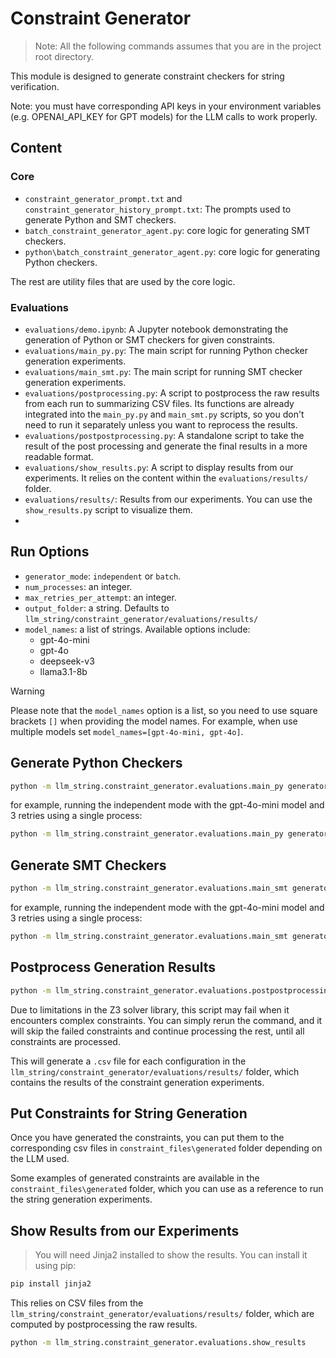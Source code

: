 # Constraint Generator
> Note: All the following commands assumes that you are in the project root directory.

This module is designed to generate constraint checkers for string verification.

Note: you must have corresponding API keys in your environment variables (e.g. OPENAI_API_KEY for GPT models) for the LLM calls to work properly.

## Content

### Core

- `constraint_generator_prompt.txt` and `constraint_generator_history_prompt.txt`: The prompts used to generate Python and SMT checkers.
- `batch_constraint_generator_agent.py`: core logic for generating SMT checkers.
- `python\batch_constraint_generator_agent.py`: core logic for generating Python checkers.

The rest are utility files that are used by the core logic.

### Evaluations

- `evaluations/demo.ipynb`: A Jupyter notebook demonstrating the generation of Python or SMT checkers for given constraints.
- `evaluations/main_py.py`: The main script for running Python checker generation experiments.
- `evaluations/main_smt.py`: The main script for running SMT checker generation experiments.
- `evaluations/postprocessing.py`: A script to postprocess the raw results from each run to summarizing CSV files. Its functions are already integrated into the `main_py.py` and `main_smt.py` scripts, so you don't need to run it separately unless you want to reprocess the results.
- `evaluations/postpostprocessing.py`: A standalone script to take the result of the post processing and generate the final results in a more readable format.
- `evaluations/show_results.py`: A script to display results from our experiments. It relies on the content within the `evaluations/results/` folder.
- `evaluations/results/`: Results from our experiments. You can use the `show_results.py` script to visualize them.
- 

## Run Options

- `generator_mode`: `independent` or `batch`.
- `num_processes`: an integer.
- `max_retries_per_attempt`: an integer.
- `output_folder`: a string. Defaults to `llm_string/constraint_generator/evaluations/results/`
- `model_names`: a list of strings. Available options include:
  - gpt-4o-mini
  - gpt-4o
  - deepseek-v3
  - llama3.1-8b

> [!WARNING]
>
> Please note that the `model_names` option is a list, so you need to use square brackets `[]` when providing the model names. For example, when use multiple models set `model_names=[gpt-4o-mini, gpt-4o]`.

## Generate Python Checkers

```bash
python -m llm_string.constraint_generator.evaluations.main_py generator_mode=<generator_mode> num_processes=<num_processes> max_retries_per_attempt=<max_retries_per_attempt> output_folder=<output_folder>  model_names=<model_names> 
```

for example, running the independent mode with the gpt-4o-mini model and 3 retries using a single process:
```bash
python -m llm_string.constraint_generator.evaluations.main_py generator_mode=independent num_processes=1 max_retries_per_attempt=3 model_names=[gpt-4o-mini]
```

## Generate SMT Checkers

```bash
python -m llm_string.constraint_generator.evaluations.main_smt generator_mode=<generator_mode> num_processes=<num_processes> max_retries_per_attempt=<max_retries_per_attempt> output_folder=<output_folder>  model_names=<model_names>
```

for example, running the independent mode with the gpt-4o-mini model and 3 retries using a single process:
```bash
python -m llm_string.constraint_generator.evaluations.main_smt generator_mode=independent num_processes=1 max_retries_per_attempt=3 model_names=[gpt-4o-mini]
```

## Postprocess Generation Results

```bash
python -m llm_string.constraint_generator.evaluations.postpostprocessing
```

Due to limitations in the Z3 solver library, this script may fail when it encounters complex constraints. You can simply rerun the command, and it will skip the failed constraints and continue processing the rest, until all constraints are processed.

This will generate a `.csv` file for each configuration in the `llm_string/constraint_generator/evaluations/results/` folder, which contains the results of the constraint generation experiments.

## Put Constraints for String Generation
Once you have generated the constraints, you can put them to the corresponding csv files in `constraint_files\generated` folder depending on the LLM used.

Some examples of generated constraints are available in the `constraint_files\generated` folder, which you can use as a reference to run the string generation experiments.

## Show Results from our Experiments

> You will need Jinja2 installed to show the results. You can install it using pip:
```bash
pip install jinja2
```

This relies on CSV files from the `llm_string/constraint_generator/evaluations/results/` folder, which are computed by postprocessing the raw results.

```bash
python -m llm_string.constraint_generator.evaluations.show_results
```